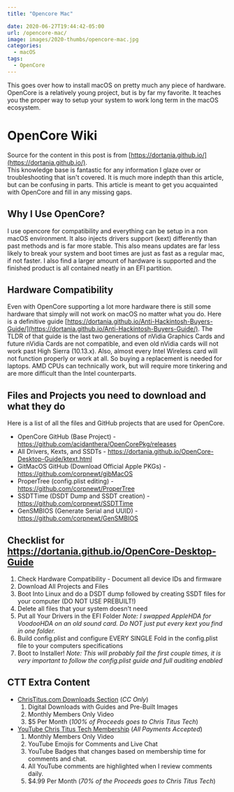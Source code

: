 ```yaml
---
title: "Opencore Mac"

date: 2020-06-27T19:44:42-05:00
url: /opencore-mac/
image: images/2020-thumbs/opencore-mac.jpg
categories:
  - macOS 
tags:
  - OpenCore
---
```

This goes over how to install macOS on pretty much any piece of hardware.<!--more--> OpenCore is a relatively young project, but is by far my favorite. It teaches you the proper way to setup your system to work long term in the macOS ecosystem.

# OpenCore Wiki
Source for the content in this post is from [https://dortania.github.io/](https://dortania.github.io/).  
This knowledge base is fantastic for any information I glaze over or troubleshooting that isn't covered. It is much more indepth than this article, but can be confusing in parts. This article is meant to get you acquainted with OpenCore and fill in any missing gaps. 

## Why I Use OpenCore?
I use opencore for compatibility and everything can be setup in a non macOS environment. It also injects drivers support (kext) differently than past methods and is far more stable.
This also means updates are far less likely to break your system and boot times are just as fast as a regular mac, if not faster. 
I also find a larger amount of hardware is supported and the finished product is all contained neatly in an EFI partition.

## Hardware Compatibility
Even with OpenCore supporting a lot more hardware there is still some hardware that simply will not work on macOS no matter what you do. Here is a definitive guide [https://dortania.github.io/Anti-Hackintosh-Buyers-Guide/](https://dortania.github.io/Anti-Hackintosh-Buyers-Guide/).
The TLDR of that guide is the last two generations of nVidia Graphics Cards and future nVidia Cards are not compatible, and even old nVidia cards will not work past High Sierra (10.13.x). Also, almost every Intel Wireless card will not function properly or work at all. So buying a replacement is needed for laptops. 
AMD CPUs can technically work, but will require more tinkering and are more difficult than the Intel counterparts. 

## Files and Projects you need to download and what they do
Here is a list of all the files and GitHub projects that are used for OpenCore.

  - OpenCore GitHub (Base Project) - https://github.com/acidanthera/OpenCorePkg/releases
  - All Drivers, Kexts, and SSDTs - https://dortania.github.io/OpenCore-Desktop-Guide/ktext.html
  - GitMacOS GitHub (Download Official Apple PKGs) - https://github.com/corpnewt/gibMacOS
  - ProperTree (config.plist editing) - https://github.com/corpnewt/ProperTree
  - SSDTTime (DSDT Dump and SSDT creation) - https://github.com/corpnewt/SSDTTime
  - GenSMBIOS (Generate Serial and UUID) - https://github.com/corpnewt/GenSMBIOS

## Checklist for https://dortania.github.io/OpenCore-Desktop-Guide
1. Check Hardware Compatibility - Document all device IDs and firmware
2. Download All Projects and Files
3. Boot Into Linux and do a DSDT dump followed by creating SSDT files for your computer (DO NOT USE PREBUILT!)
4. Delete all files that your system doesn't need
5. Put all Your Drivers in the EFI Folder *Note: I swapped AppleHDA for VoodooHDA on an old sound card. Do NOT just put every kext you find in one folder.*
6. Build config.plist and configure EVERY SINGLE Fold in the config.plist file to your computers specifications
7. Boot to Installer! *Note: This will probably fail the first couple times, it is very important to follow the config.plist guide and full auditing enabled*

## CTT Extra Content

- [ChrisTitus.com Downloads Section][1] (_CC Only_)
  1. Digital Downloads with Guides and Pre-Built Images
  2. Monthly Members Only Video
  3. $5 Per Month (_100% of Proceeds goes to Chris Titus Tech_)
- [YouTube Chris Titus Tech Membership][2] (_All Payments Accepted_)
  1. Monthly Members Only Video
  2. YouTube Emojis for Comments and Live Chat
  3. YouTube Badges that changes based on membership time for comments and chat.
  4. All YouTube comments are highlighted when I review comments daily. 
  5. $4.99 Per Month (_70% of the Proceeds goes to Chris Titus Tech_)

 [1]: https://portal.christitus.com
 [2]: https://christitus.com/join